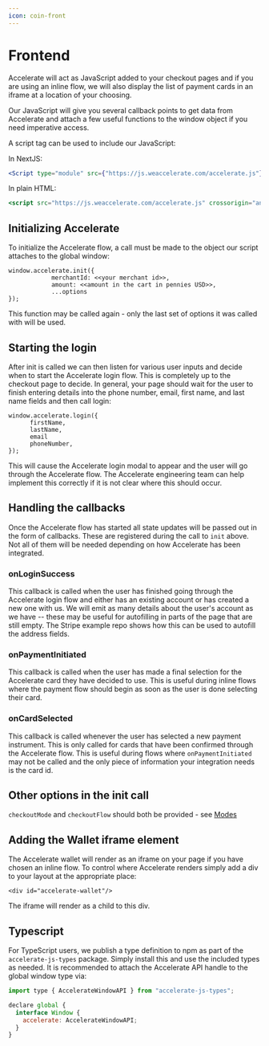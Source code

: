 ```yaml
---
icon: coin-front
---
```


# Frontend

Accelerate will act as JavaScript added to your checkout pages and if you are using an inline flow, we will also display the list of payment cards in an iframe at a location of your choosing.

Our JavaScript will give you several callback points to get data from Accelerate and attach a few useful functions to the window object if you need imperative access.

A script tag can be used to include our JavaScript:

In NextJS:

```jsx
<Script type="module" src={"https://js.weaccelerate.com/accelerate.js"} strategy="afterInteractive" />
```

In plain HTML:

```jsx
<script src="https://js.weaccelerate.com/accelerate.js" crossorigin="anonymous" type="module" />
```

## Initializing Accelerate

To initialize the Accelerate flow, a call must be made to the object our script attaches to the global window:

```
window.accelerate.init({
            merchantId: <<your merchant id>>,
            amount: <<amount in the cart in pennies USD>>,
            ...options
});
```

This function may be called again - only the last set of options it was called with will be used.

## Starting the login

After init is called we can then listen for various user inputs and decide when to start the Accelerate login flow. This is completely up to the checkout page to decide. In general, your page should wait for the user to finish entering details into the phone number, email, first name, and last name fields and then call login:

```
window.accelerate.login({
      firstName,
      lastName,
      email
      phoneNumber,
});
```

This will cause the Accelerate login modal to appear and the user will go through the Accelerate flow. The Accelerate engineering team can help implement this correctly if it is not clear where this should occur.

## Handling the callbacks

Once the Accelerate flow has started all state updates will be passed out in the form of callbacks. These are registered during the call to `init` above. Not all of them will be needed depending on how Accelerate has been integrated.

### onLoginSuccess

This callback is called when the user has finished going through the Accelerate login flow and either has an existing account or has created a new one with us. We will emit as many details about the user's account as we have -- these may be useful for autofilling in parts of the page that are still empty. The Stripe example repo shows how this can be used to autofill the address fields.

### onPaymentInitiated

This callback is called when the user has made a final selection for the Accelerate card they have decided to use. This is useful during inline flows where the payment flow should begin as soon as the user is done selecting their card.

### onCardSelected

This callback is called whenever the user has selected a new payment instrument. This is only called for cards that have been confirmed through the Accelerate flow. This is useful during flows where `onPaymentInitiated` may not be called and the only piece of information your integration needs is the card id.

## Other options in the init call

`checkoutMode` and `checkoutFlow` should both be provided - see [Modes](modes.md)

## Adding the Wallet iframe element

The Accelerate wallet will render as an iframe on your page if you have chosen an inline flow. To control where Accelerate renders simply add a div to your layout at the appropriate place:

```
<div id="accelerate-wallet"/>
```

The iframe will render as a child to this div.

## Typescript

For TypeScript users, we publish a type definition to npm as part of the `accelerate-js-types` package. Simply install this and use the included types as needed. It is recommended to attach the Accelerate API handle to the global window type via:

```jsx
import type { AccelerateWindowAPI } from "accelerate-js-types";

declare global {
  interface Window {
    accelerate: AccelerateWindowAPI;
  }
}
```
